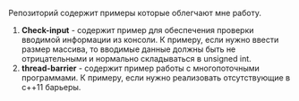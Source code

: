 Репозиторий содержит примеры которые облегчают мне работу. 

1. <b>Check-input</b> - содержит пример для обеспечения проверки вводимой информации из консоли. К примеру, если нужно ввести размер массива, то вводимые данные должны быть не отрицательными и нормально складываться в unsigned int.
2. <b>thread-barrier</b> - содержит пример работы с многопоточными программами. К примеру, если нужно реализовать отсутствующие в с++11 барьеры. 
